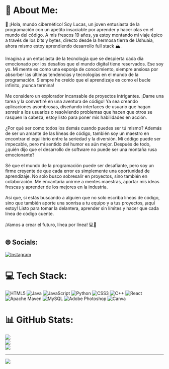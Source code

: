 # 💫 About Me:
👋 ¡Hola, mundo cibernético! Soy Lucas, un joven entusiasta de la programación con un apetito insaciable por aprender y hacer olas en el mundo del código. A mis frescos 19 años, ya estoy montando mi viaje épico a través de los bits y bytes, directo desde la hermosa tierra de Ushuaia, ahora mismo estoy aprendiendo desarrollo full stack 🏔️.<br><br>Imagina a un entusiasta de la tecnología que se despierta cada día emocionado por los desafíos que el mundo digital tiene reservados. Ese soy yo. Mi mente es como una esponja de conocimiento, siempre ansiosa por absorber las últimas tendencias y tecnologías en el mundo de la programación. Siempre he creído que el aprendizaje es como el bucle infinito, ¡nunca termina!<br><br>Me considero un explorador incansable de proyectos intrigantes. ¡Dame una tarea y la convertiré en una aventura de código! Ya sea creando aplicaciones asombrosas, diseñando interfaces de usuario que hagan sonreír a los usuarios o resolviendo problemas que hacen que otros se rasquen la cabeza, estoy listo para poner mis habilidades en acción.<br><br>¿Por qué ser como todos los demás cuando puedes ser tú mismo? Además de ser un amante de las líneas de código, también soy un maestro en encontrar el equilibrio entre la seriedad y la diversión. Mi código puede ser impecable, pero mi sentido del humor es aún mejor. Después de todo, ¿quién dijo que el desarrollo de software no puede ser una montaña rusa emocionante?<br><br>Sé que el mundo de la programación puede ser desafiante, pero soy un firme creyente de que cada error es simplemente una oportunidad de aprendizaje. No solo busco sobresalir en proyectos, sino también en colaboración. Me encantaría unirme a mentes maestras, aportar mis ideas frescas y aprender de los mejores en la industria.<br><br>Así que, si estás buscando a alguien que no solo escriba líneas de código, sino que también aporte una sonrisa a tu equipo y a tus proyectos, ¡aquí estoy! Listo para tomar la delantera, aprender sin límites y hacer que cada línea de código cuente.<br><br>¡Vamos a crear el futuro, línea por línea! 💻🚀


## 🌐 Socials:
[![Instagram](https://img.shields.io/badge/Instagram-%23E4405F.svg?logo=Instagram&logoColor=white)](https://instagram.com/coffee_with_darth_vader/) 

# 💻 Tech Stack:
![HTML5](https://img.shields.io/badge/html5-%23E34F26.svg?style=for-the-badge&logo=html5&logoColor=white) ![Java](https://img.shields.io/badge/java-%23ED8B00.svg?style=for-the-badge&logo=java&logoColor=white) ![JavaScript](https://img.shields.io/badge/javascript-%23323330.svg?style=for-the-badge&logo=javascript&logoColor=%23F7DF1E) ![Python](https://img.shields.io/badge/python-3670A0?style=for-the-badge&logo=python&logoColor=ffdd54) ![CSS3](https://img.shields.io/badge/css3-%231572B6.svg?style=for-the-badge&logo=css3&logoColor=white) ![C++](https://img.shields.io/badge/c++-%2300599C.svg?style=for-the-badge&logo=c%2B%2B&logoColor=white) ![React](https://img.shields.io/badge/react-%2320232a.svg?style=for-the-badge&logo=react&logoColor=%2361DAFB) ![Apache Maven](https://img.shields.io/badge/Apache%20Maven-C71A36?style=for-the-badge&logo=Apache%20Maven&logoColor=white) ![MySQL](https://img.shields.io/badge/mysql-%2300f.svg?style=for-the-badge&logo=mysql&logoColor=white) ![Adobe Photoshop](https://img.shields.io/badge/adobephotoshop-%2331A8FF.svg?style=for-the-badge&logo=adobephotoshop&logoColor=white) ![Canva](https://img.shields.io/badge/Canva-%2300C4CC.svg?style=for-the-badge&logo=Canva&logoColor=white)
# 📊 GitHub Stats:
![](https://github-readme-stats.vercel.app/api?username=LucasJRz03&theme=gotham&hide_border=false&include_all_commits=false&count_private=false)<br/>
![](https://github-readme-streak-stats.herokuapp.com/?user=LucasJRz03&theme=gotham&hide_border=false)<br/>
![](https://github-readme-stats.vercel.app/api/top-langs/?username=LucasJRz03&theme=gotham&hide_border=false&include_all_commits=false&count_private=false&layout=compact)

---
[![](https://visitcount.itsvg.in/api?id=LucasJRz03&icon=5&color=8)](https://visitcount.itsvg.in)

<!-- Proudly created with GPRM ( https://gprm.itsvg.in ) -->

